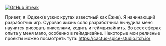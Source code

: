 [![GitHub Streak](https://streak-stats.demolab.com?user=YUJECK&theme=apprentice&hide_border=true)](https://git.io/streak-stats)

Привет, я Юджек(в узких кругах известный как Ёжик). Я начинающий разработчик игр. Суровая жизнь соло разработчика вынудила меня научится рисовать пикселями, кодить и геймдизайнить. Во всех сферах опыта у меня мало, особенно в геймдизайне. Некоторые мои релизные проекты можно посмотреть тута: https://cactus-spice-studio.itch.io/

